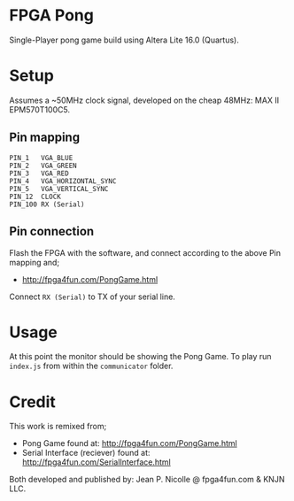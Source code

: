 # FPGA Pong

Single-Player pong game build using Altera Lite 16.0 (Quartus).

# Setup

Assumes a ~50MHz clock signal, developed on the cheap 48MHz: MAX II EPM570T100C5.

## Pin mapping
```
PIN_1   VGA_BLUE
PIN_2   VGA_GREEN
PIN_3   VGA_RED
PIN_4   VGA_HORIZONTAL_SYNC
PIN_5   VGA_VERTICAL_SYNC
PIN_12  CLOCK
PIN_100 RX (Serial)
```

## Pin connection
Flash the FPGA with the software, and connect according to the above Pin mapping and;
* http://fpga4fun.com/PongGame.html

Connect `RX (Serial)` to TX of your serial line.

# Usage
At this point the monitor should be showing the Pong Game.
To play run `index.js` from within the `communicator` folder.

# Credit
This work is remixed from;

* Pong Game found at: http://fpga4fun.com/PongGame.html
* Serial Interface (reciever) found at: http://fpga4fun.com/SerialInterface.html

Both developed and published by: Jean P. Nicolle @ fpga4fun.com & KNJN LLC.
